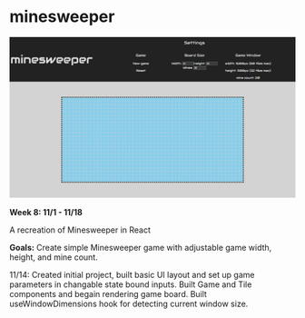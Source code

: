 # minesweeper

![thumbnail](/thumbnail.jpg)

**Week 8: 11/1 - 11/18**

A recreation of Minesweeper in React

**Goals:** Create simple Minesweeper game with adjustable game width, height, and mine count.

11/14: Created initial project, built basic UI layout and set up game parameters in changable state bound inputs. Built Game and Tile components and begain rendering game board. Built useWindowDimensions hook for detecting current window size.

